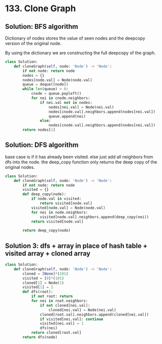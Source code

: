 # 133. Clone Graph

## Solution: BFS algorithm

Dictionary of nodes stores the value of seen nodes and the deepcopy version of the original node.

By using the dictionary we are constructing the full deepcopy of the graph.

```py
class Solution:
    def cloneGraph(self, node: 'Node') -> 'Node':
        if not node: return node
        nodes = {}
        nodes[node.val] = Node(node.val)
        queue = deque([node])
        while len(queue) > 0:
            cnode = queue.popleft()
            for nei in cnode.neighbors:
                if nei.val not in nodes:
                    nodes[nei.val] = Node(nei.val)
                    nodes[cnode.val].neighbors.append(nodes[nei.val])
                    queue.append(nei)
                else:
                    nodes[cnode.val].neighbors.append(nodes[nei.val]) 
        return nodes[1]
```

## Solution: DFS algorithm

base case is if it has already been visited. else just add all neighbors from dfs into the node.  the deep_copy function
only returns the deep copy of the original nodes.  

```py
class Solution:
    def cloneGraph(self, node: 'Node') -> 'Node':
        if not node: return node
        visited = {}
        def deep_copy(node):
            if node.val in visited: 
                return visited[node.val]
            visited[node.val] = Node(node.val)
            for nei in node.neighbors:
                visited[node.val].neighbors.append(deep_copy(nei))
            return visited[node.val]
        
        return deep_copy(node)
```

## Solution 3:  dfs + array in place of hash table + visited array + cloned array

```py
class Solution:
    def cloneGraph(self, node: 'Node') -> 'Node':
        cloned = [None]*(101)
        visited = [0]*(101)
        cloned[1] = Node(1)
        visited[1] = 1
        def dfs(root):
            if not root: return
            for nei in root.neighbors:
                if not cloned[nei.val]:
                    cloned[nei.val] = Node(nei.val)
                cloned[root.val].neighbors.append(cloned[nei.val])
                if visited[nei.val]: continue
                visited[nei.val] = 1
                dfs(nei)
            return cloned[root.val]
        return dfs(node)
```